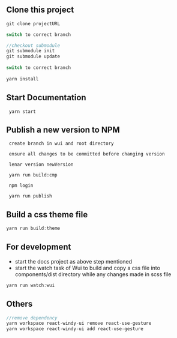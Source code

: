 ## Clone this project
```js
git clone projectURL

switch to correct branch

//checkout submodule
git submodule init
git submodule update
  
switch to correct branch
    
yarn install

```


## Start Documentation
```
 yarn start
```

## Publish a new version to NPM
```
 create branch in wui and root directory 
 
 ensure all changes to be committed before changing version 
 
 lenar version newVersion
 
 yarn run build:cmp
 
 npm login
 
 yarn run publish
```

## Build a css theme file
```js
yarn run build:theme 

```

## For development
* start the docs project as above step mentioned
* start the watch task of Wui to build and copy a css file into components/dist directory while any changes made in scss file
```js
yarn run watch:wui
```


## Others
```js
//remove dependency
yarn workspace react-windy-ui remove react-use-gesture
yarn workspace react-windy-ui add react-use-gesture

```